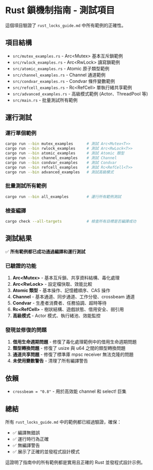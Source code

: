 # Rust 鎖機制指南 - 測試項目

這個項目驗證了 `rust_locks_guide.md` 中所有範例的正確性。

## 項目結構

- `src/mutex_examples.rs` - Arc<Mutex<T>> 基本互斥鎖範例
- `src/rwlock_examples.rs` - Arc<RwLock<T>> 讀寫鎖範例  
- `src/atomic_examples.rs` - Atomic 原子類型範例
- `src/channel_examples.rs` - Channel 通道範例
- `src/condvar_examples.rs` - Condvar 條件變數範例
- `src/refcell_examples.rs` - Rc<RefCell<T>> 單執行緒共享範例
- `src/advanced_examples.rs` - 高級模式範例 (Actor、ThreadPool 等)
- `src/main.rs` - 批量測試所有範例

## 運行測試

### 運行單個範例

```bash
cargo run --bin mutex_examples      # 測試 Arc<Mutex<T>>
cargo run --bin rwlock_examples     # 測試 Arc<RwLock<T>>
cargo run --bin atomic_examples     # 測試 Atomic 類型
cargo run --bin channel_examples    # 測試 Channel
cargo run --bin condvar_examples    # 測試 Condvar
cargo run --bin refcell_examples    # 測試 Rc<RefCell<T>>
cargo run --bin advanced_examples   # 測試高級模式
```

### 批量測試所有範例

```bash
cargo run --bin all_examples        # 運行所有範例測試
```

### 檢查編譯

```bash
cargo check --all-targets           # 檢查所有目標是否編譯成功
```

## 測試結果

✅ **所有範例都已成功通過編譯和運行測試**

### 已驗證的功能

1. **Arc<Mutex<T>>** - 基本互斥鎖、共享資料結構、毒化處理
2. **Arc<RwLock<T>>** - 設定檔快取、效能比較
3. **Atomic 類型** - 基本操作、記憶體順序、CAS 操作
4. **Channel** - 基本通道、同步通道、工作分發、crossbeam 通道
5. **Condvar** - 生產者消費者、任務協調、超時等待
6. **Rc<RefCell<T>>** - 樹狀結構、遊戲狀態、借用安全、弱引用
7. **高級模式** - Actor 模式、執行緒池、效能監控

### 發現並修復的問題

1. **借用生命週期問題** - 修復了毒化處理範例中的借用生命週期問題
2. **類型轉換問題** - 修復了 usize 與 u64 之間的類型轉換問題  
3. **通道共享問題** - 修復了標準庫 mpsc receiver 無法克隆的問題
4. **未使用變數警告** - 清理了所有編譯警告

## 依賴

- `crossbeam = "0.8"` - 用於高效能 channel 和 select! 巨集

## 總結

所有 `rust_locks_guide.md` 中的範例都已經過驗證，確保：

- ✅ 編譯無錯誤  
- ✅ 運行時行為正確
- ✅ 無編譯警告
- ✅ 展示了正確的並發程式設計模式

這證明了指南中的所有範例都是實用且正確的 Rust 並發程式設計示例。
